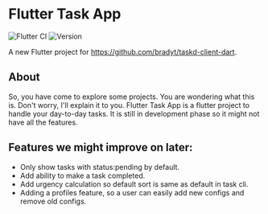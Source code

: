 # Flutter Task App

![Flutter CI](https://github.com/sauravk7077/flutter_task_app/workflows/Flutter%20CI/badge.svg)
![Version](https://img.shields.io/badge/Version-0.0.0-blue)

A new Flutter project for https://github.com/bradyt/taskd-client-dart.

## About
So, you have come to explore some projects. You are wondering what this is. Don't worry, I'll explain it to you. Flutter Task App is a flutter project to handle your day-to-day tasks. It is still in development phase so it might not have all the features. 

## Features we might improve on later:
- Only show tasks with status:pending by default.
- Add ability to make a task completed.
- Add urgency calculation so default sort is same as default in task cli.
- Adding a profiles feature, so a user can easily add new configs and remove old configs.
